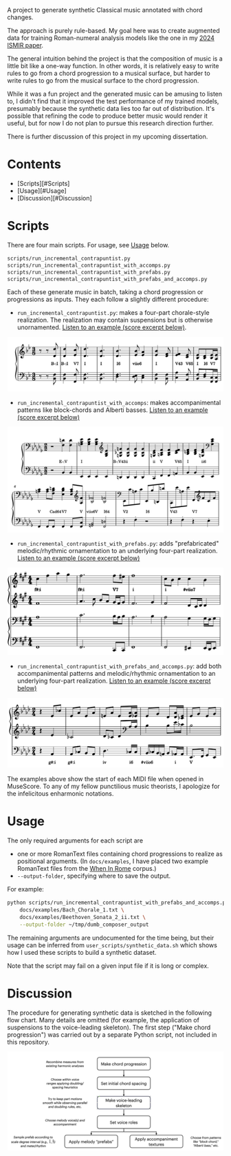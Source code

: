 A project to generate synthetic Classical music annotated with chord changes.

The approach is purely rule-based. My goal here was to create augmented data for training Roman-numeral analysis models like the one in my [2024 ISMIR paper](https://malcolmsailor.com/2025/01/06/ISMIR.html). 

The general intuition behind the project is that the composition of music is a little bit like a one-way function. In other words, it is relatively easy to write rules to go from a chord progression to a musical surface, but harder to write rules to go from the musical surface to the chord progression.

While it was a fun project and the generated music can be amusing to listen to, I didn't find that it improved the test performance of my trained models, presumably because the synthetic data lies too far out of distribution. It's possible that refining the code to produce better music would render it useful, but for now I do not plan to pursue this research direction further.

There is further discussion of this project in my upcoming dissertation.

# Contents

- [Scripts][#Scripts]
- [Usage][#Usage]
- [Discussion][#Discussion]

# Scripts

There are four main scripts. For usage, see [Usage](#Usage) below.

```
scripts/run_incremental_contrapuntist.py
scripts/run_incremental_contrapuntist_with_accomps.py
scripts/run_incremental_contrapuntist_with_prefabs.py
scripts/run_incremental_contrapuntist_with_prefabs_and_accomps.py
```

Each of these generate music in batch, taking a chord progression or progressions as inputs. They each follow a slightly different procedure:

- `run_incremental_contrapuntist.py`: makes a four-part chorale-style realization. The realization may contain suspensions but is otherwise unornamented. [Listen to an example (score excerpt below)](docs/audio/mozart_structural_0000192.mp3).

![Example of the output of `run_incremental_contrapuntist.py`](docs/figures/mozart_structural_0000192.jpg)

- `run_incremental_contrapuntist_with_accomps`: makes accompanimental patterns like block-chords and Alberti basses. [Listen to an example (score excerpt below)](docs/audio/mozart_accomps_0000423.mp3)

![Example of the output of `run_incremental_contrapuntist_with_accomps.py`](docs/figures/mozart_accomps_0000423.jpg)

- `run_incremental_contrapuntist_with_prefabs.py`: adds "prefabricated" melodic/rhythmic ornamentation to an underlying four-part realization. [Listen to an example (score excerpt below)](docs/audio/mozart_prefabs_0000874.mp3)

![Example of the output of `run_incremental_contrapuntist_with_prefabs`](docs/figures/mozart_prefabs_0000874.jpg)

- `run_incremental_contrapuntist_with_prefabs_and_accomps.py`: add both accompanimental patterns and melodic/rhythmic ornamentation to an underlying four-part realization. [Listen to an example (score excerpt below)](docs/audio/mozart_prefabs_and_accomps_0000146.mp3)

![Example of the output of `run_incremental_contrapuntist_with_prefabs_and_accomps`](docs/figures/mozart_prefabs_and_accomps_0000146.jpg)

The examples above show the start of each MIDI file when opened in MuseScore. To any of my fellow punctilious music theorists, I apologize for the infelicitous enharmonic notations.



# Usage

The only required arguments for each script are

- one or more RomanText files containing chord progressions to realize as positional arguments. (In `docs/examples`, I have placed two example RomanText files from the [When In Rome](https://github.com/MarkGotham/When-in-Rome) corpus.)
- `--output-folder`, specifying where to save the output.

For example:

```bash
python scripts/run_incremental_contrapuntist_with_prefabs_and_accomps.py \
    docs/examples/Bach_Chorale_1.txt \
    docs/examples/Beethoven_Sonata_2_ii.txt \
    --output-folder ~/tmp/dumb_composer_output
```

The remaining arguments are undocumented for the time being, but their usage can be inferred from `user_scripts/synthetic_data.sh` which shows how I used these scripts to build a synthetic dataset.

Note that the script may fail on a given input file if it is long or complex.

# Discussion

The procedure for generating synthetic data is sketched in the following flow chart. Many details are omitted (for example, the application of suspensions to the voice-leading skeleton). The first step ("Make chord progression") was carried out by a separate Python script, not included in this repository.

![Flow chart outlining the synthetic data generation procedure.](docs/figures/flow_chart.jpg)
